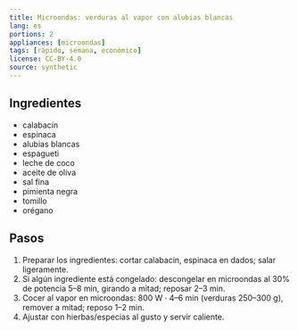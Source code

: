 ```yaml
---
title: Microondas: verduras al vapor con alubias blancas
lang: es
portions: 2
appliances: [microondas]
tags: [rápido, semana, económico]
license: CC-BY-4.0
source: synthetic
---
```

## Ingredientes
- calabacín
- espinaca
- alubias blancas
- espagueti
- leche de coco
- aceite de oliva
- sal fina
- pimienta negra
- tomillo
- orégano

## Pasos
1. Preparar los ingredientes: cortar calabacín, espinaca en dados; salar ligeramente.
2. Si algún ingrediente está congelado: descongelar en microondas al 30% de potencia 5–8 min, girando a mitad; reposar 2–3 min.
3. Cocer al vapor en microondas: 800 W · 4–6 min (verduras 250–300 g), remover a mitad; reposo 1–2 min.
4. Ajustar con hierbas/especias al gusto y servir caliente.
